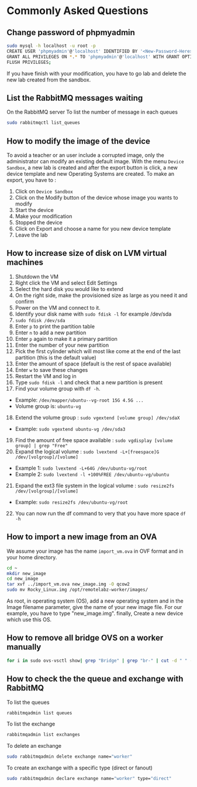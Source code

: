 # Commonly Asked Questions

## Change password of phpmyadmin
```bash
sudo mysql -h localhost -u root -p
CREATE USER 'phpmyadmin'@'localhost' IDENTIFIED BY '<New-Password-Here>';
GRANT ALL PRIVILEGES ON *.* TO 'phpmyadmin'@'localhost' WITH GRANT OPTION;
FLUSH PRIVILEGES;
```
If you have finish with your modification, you have to go lab and delete the new lab created from the sandbox.

## List the RabbitMQ messages waiting
On the RabbitMQ server
To list the number of message in each queues
```bash
sudo rabbitmqctl list_queues
```

## How to modify the image of the device
To avoid a teacher or an user include a corrupted image, only the administrator can modify an existing default image. With the menu `Device Sandbox`, a new lab is created and after the export button is click, a new device template and new Operating Systems are created. To make an export, you have to :

1. Click on `Device Sandbox`
2. Click on the Modify button of the device whose image you wants to modify
3. Start the device
4. Make your modification
5. Stopped the device
6. Click on Export and choose a name for you new device template
7. Leave the lab

## How to increase size of disk on LVM virtual machines
1. Shutdown the VM
2. Right click the VM and select Edit Settings
3. Select the hard disk you would like to extend
4. On the right side, make the provisioned size as large as you need it and confirm
5. Power on the VM and connect to it.
6. Identify your disk name with `sudo fdisk -l` for example /dev/sda
7. `sudo fdisk /dev/sda`
8. Enter `p` to print the partition table
9. Enter `n` to add a new partition
10. Enter `p` again to make it a primary partition
11. Enter the number of your new partition
12. Pick the first cylinder which will most like come at the end of the last partition (this is the default value)
13. Enter the amount of space (default is the rest of space available)
14. Enter `w` to save these changes
15. Restart the VM and log in
16. Type `sudo fdisk -l` and check that a new partition is present
17. Find your volume group with `df -h`.
 * Example: `/dev/mapper/ubuntu--vg-root 15G 4.5G ...`
 * Volume group is: `ubuntu-vg`
18. Extend the volume group : `sudo vgextend [volume group] /dev/sdaX`
 * Example: `sudo vgextend ubuntu-vg /dev/sda3`
19. Find the amount of free space available : `sudo vgdisplay [volume group] | grep "Free"`
20. Expand the logical volume : `sudo lvextend -L+[freespace]G /dev/[volgroup]/[volume]`
 * Example 1: `sudo lvextend -L+64G /dev/ubuntu-vg/root`
 * Example 2: `sudo lvextend -l +100%FREE /dev/ubuntu-vg/ubuntu`
21. Expand the ext3 file system in the logical volume : `sudo resize2fs /dev/[volgroup]/[volume]`
 * Example: `sudo resize2fs /dev/ubuntu-vg/root`
22. You can now run the df command to very that you have more space `df -h`

## How to import a new image from an OVA
We assume your image has the name `import_vm.ova` in OVF format and in your home directory.
```bash
cd ~
mkdir new_image
cd new_image
tar xvf ../import_vm.ova new_image.img -O qcow2
sudo mv Rocky_Linux.img /opt/remotelabz-worker/images/
```
As root, in operating system (OS), add a new operating system and in the Image filename parameter, give the name of your new image file. For our example, you have to type "new_image.img". finally, Create a new device which use this OS.

## How to remove all bridge OVS on a worker manually
```bash
for i in sudo ovs-vsctl show| grep "Bridge" | grep "br-" | cut -d " " -f 6; do sudo ovs-vsctl del-br $i; done;
```

## How to check the the queue and exchange with RabbitMQ
To list the queues
```bash
rabbitmqadmin list queues
```

To list the exchange
```bash
rabbitmqadmin list exchanges
```

To delete an exchange
```bash
sudo rabbitmqadmin delete exchange name="worker"
```

To create an exchange with a specific type (direct or fanout)
```bash
sudo rabbitmqadmin declare exchange name="worker" type="direct"
```